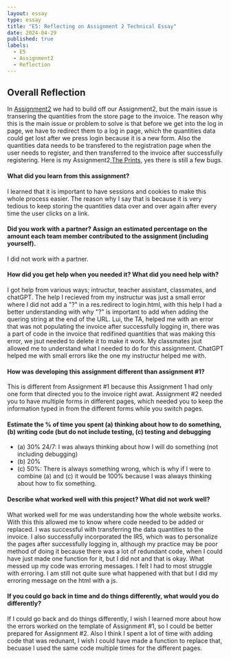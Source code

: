 ```yaml
---
layout: essay
type: essay
title: "E5: Reflecting on Assignment 2 Technical Essay"
date: 2024-04-29
published: true
labels:
  - E5
  - Assignment2
  - Reflection
---
```

<h2> Overall Reflection</h2>
<p>In <a href="https://dport96.github.io/ITM352/morea/150.Assignment2/experience-Assignment2.html" target="_blank">Assignment2</a> we had to build off our Assignment2, but the main issue is transering the quantities from the store page to the invoice. The reason why this is the main issue or problem to solve is that before we get into the log in page, we have to redirect them to a log in page, which the quantities data could get lost after we press login because it is a new form. Also the quantities data needs to be transfered to the registration page when the user needs to register, and then transferred to the invoice after successfully registering. Here is my Assignment2,<a href="https://assignment2-421719.wl.r.appspot.com" target="_blank">The Prints</a>, yes there is still a few bugs. </p>

<h4>What did you learn from this assignment?</h4>
<p>I learned that it is important to have sessions and cookies to make this whole process easier. The reason why I say that is because it is very tedious to keep storing the quantities data over and over again after every time the user clicks on a link.</p>

<h4>Did you work with a partner? Assign an estimated percentage on the amount each team member contributed to the assignment (including yourself).</h4>
<p>I did not work with a partner.</p>

<h4>How did you get help when you needed it? What did you need help with?</h4>
<p>I got help from various ways; intructur, teacher assistant, classmates, and chatGPT. The help I recieved from my instructur was just a small error where I did not add a "?" in a res.redirect to login.html, with this help I had a better understanding with why "?" is important to add when adding the quering string at the end of the URL. Lui, the TA, helped me with an error that was not populating the invoice after successfully logging in, there was a part of code in the invoice that redifined quantities that was making this error, we jsut needed to delete it to make it work. My classmates jsut allowed me to understand what I needed to do for this assignment. ChatGPT helped me with small errors like the one my instructur helped me with. </p>

<h4>How was developing this assignment different than assignment #1?</h4>
<p>This is different from Assignment #1 because this Assignment 1 had only one form that directed you to the invoice right awat. Assignment #2 needed you to have multiple forms in different pages, which needed you to keep the information typed in from the different forms while you switch pages.</p>

<h4>Estimate the % of time you spent (a) thinking about how to do something, (b) writing code (but do not include testing, (c) testing and debugging</h4>
<ul>
  <li>(a) 30% 24/7: I was always thinking about how I will do something (not including debugging)</li>
  <li>(b) 20%</li>
  <li>(c) 50%: There is always something wrong, which is why if I were to combine (a) and (c) it would be 100% because I was always thinking about how to fix something.</li>
</ul>

<h4>Describe what worked well with this project? What did not work well?</h4>
<p>What worked well for me was understanding how the whole website works. With this this allowed me to know where code needed to be added or replaced. I was successful with transferring the data quantities to the invoice. I also successfully incorporated the IR5, which was to personalize the pages after successfully logging in, although my practice may be poor method of doing it because there was a lot of redundant code, when I could have just made one function for it, but I did not and that is okay. What messed up my code was erroring messages. I felt I had to most struggle with erroring. I am still not quite sure what happened with that but I did my erroring message on the html with a js.</p>

<h4>If you could go back in time and do things differently, what would you do differently?</h4>
<p>If I could go back and do things differently, I wish I learned more about how the errors worked on the template of Assignment #1, so I could be better prepared for Assignment #2. Also I think I spent a lot of time with adding code that was redunant, I wish I could have made a function to replace that, becuase I used the same code multiple times for the different pages.</p>
